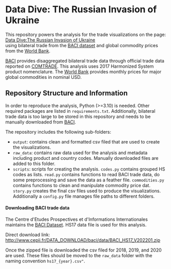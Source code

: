 # Data Dive: The Russian Invasion of Ukraine

This repository powers the analysis for the trade visualizations on the page: 
[Data Dive:The Russian Invasion of Ukraine](https://www.one.org/africa/issues/covid-19-tracker/explore-ukraine/)  
using bilateral trade from the
[BACI dataset](http://www.cepii.fr/cepii/en/bdd_modele/presentation.asp?id=37) 
and global commodity prices from the 
[World Bank](https://www.worldbank.org/en/research/commodity-markets#1).


[BACI](http://www.cepii.fr/cepii/en/bdd_modele/presentation.asp?id=37)
provides disaggregated bilateral trade data through official trade data reported on
[COMTRADE](https://comtrade.un.org/). This analysis uses 2017 Harmonized System product nomenclature.
The [World Bank](https://www.worldbank.org/en/research/commodity-markets#1)
provides monthly prices for major global commodities in nominal USD.


## Repository Structure and Information

In order to reproduce the analysis, Python (>=3.10) is needed. Other required packages are
listed in `requirements.txt`. Additionally, bilateral
trade data is too large to be stored in this repository and needs to be manually 
downloaded from [BACI](http://www.cepii.fr/cepii/en/bdd_modele/presentation.asp?id=37).

The repository includes the following sub-folders:
- `output`: contains clean and formatted csv filed that are used to create the visualizations.
- `raw_data`: contains raw data used for the analysis and metadata including product and country
codes. Manually downloaded files are added to this folder.
- `scripts`: scripts for creating the analysis. `codes.py` contains grouped HS codes as lists. 
`read.py` contains functions to read BACI trade data, do some preprocessing and save the data
as a feather file. `commodities.py` contains functions to clean and manipulate commodity price dat.
`story.py` creates the final csv files used to produce the visualizations. 
Additionally a `config.py` file manages file paths to different folders.

#### Downloading BACI trade data

The Centre d'Etudes Prospectives et d'Informations Internationales maintains the
[BACI Dataset](http://www.cepii.fr/cepii/en/bdd_modele/presentation.asp?id=37). HS17 data file 
is used for this analysis.

Direct download link: http://www.cepii.fr/DATA_DOWNLOAD/baci/data/BACI_HS17_V202201.zip

Once the zipped file is downloaded the csv filed for 2018, 2019, and 2020 are used. 
These files should be moved to the `raw_data` folder with the naming convention `hs17_{year}.csv"`.








